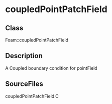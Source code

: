 # coupledPointPatchField 
## Class
Foam::coupledPointPatchField

## Description
A Coupled boundary condition for pointField

## SourceFiles
coupledPointPatchField.C

